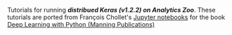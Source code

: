 Tutorials for running _**distribued Keras (v1.2.2) on Analytics Zoo**_. These tutorials are ported from François Chollet's [Jupyter notebooks](https://github.com/fchollet/deep-learning-with-python-notebooks) for the book [Deep Learning with Python (Manning Publications)](https://www.manning.com/books/deep-learning-with-python?a_aid=keras&a_bid=76564dff)
